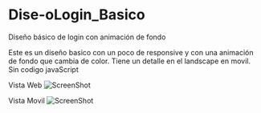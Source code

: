 # Dise-oLogin_Basico
Diseño básico de login con animación de fondo

Este es un diseño basico con un poco de responsive y con una animación de fondo que cambia de color. Tiene un detalle en el landscape en movil.
Sin codigo javaScript

Vista Web
![ScreenShot](https://raw.github.com/Gamas-G/Dise-oLogin_Basico/master/Screen/Pantalla1.png)

Vista Movil
![ScreenShot](https://raw.github.com/Gamas-G/Dise-oLogin_Basico/master/Screen/Pantalla2.png)
